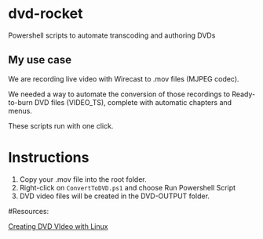 # dvd-rocket
Powershell scripts to automate transcoding and authoring DVDs

## My use case
We are recording live video with Wirecast to .mov files (MJPEG codec).

We needed a way to automate the conversion of those recordings to Ready-to-burn DVD files (VIDEO_TS), complete with automatic chapters and menus.

These scripts run with one click.

# Instructions 
1. Copy your .mov file into the root folder.
2. Right-click on `ConvertToDVD.ps1` and choose Run Powershell Script
3. DVD video files will be created in the DVD-OUTPUT folder.



#Resources:

[Creating DVD VIdeo with Linux](https://radagast.ca/linux/dvd_authoring/dvd_authoring.html)